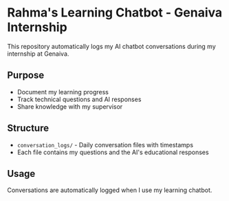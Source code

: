 # Rahma's Learning Chatbot - Genaiva Internship

This repository automatically logs my AI chatbot conversations during my internship at Genaiva.

## Purpose
- Document my learning progress
- Track technical questions and AI responses  
- Share knowledge with my supervisor

## Structure
- `conversation_logs/` - Daily conversation files with timestamps
- Each file contains my questions and the AI's educational responses

## Usage
Conversations are automatically logged when I use my learning chatbot.
